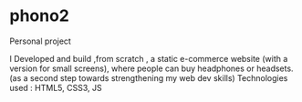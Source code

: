 # phono2

Personal project

I Developed and build ,from scratch , a static e-commerce website (with a version for small screens), where people can buy headphones or headsets. (as a second step towards strengthening my web dev skills)
Technologies used : HTML5, CSS3, JS
